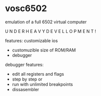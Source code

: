 # vosc6502
emulation of a full 6502 virtual computer

U N D E R    H E A V Y   D E V E L L O P M E N T !

features:
customizable ios
- customuzible size of ROM/RAM
- debugger

debugger features:
- edit all registers and flags
- step by step or 
- run with unlimited breakpoints
- dissasembler
